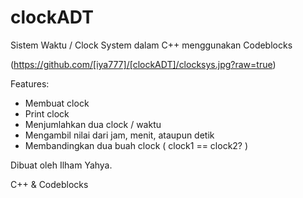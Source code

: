 # clockADT
Sistem Waktu / Clock System dalam C++ menggunakan Codeblocks

(https://github.com/[iya777]/[clockADT]/clocksys.jpg?raw=true)

Features:
- Membuat clock
- Print clock
- Menjumlahkan dua clock / waktu
- Mengambil nilai dari jam, menit, ataupun detik
- Membandingkan dua buah clock ( clock1 == clock2? )

Dibuat oleh Ilham Yahya.

C++ & Codeblocks
